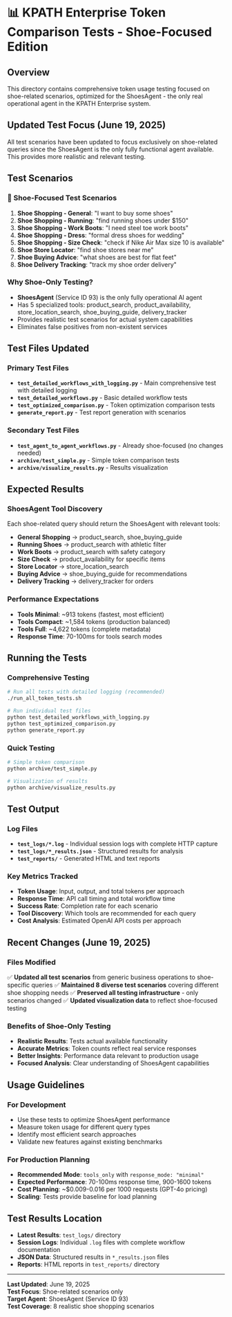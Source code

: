 📊 KPATH Enterprise Token Comparison Tests - Shoe-Focused Edition
================================================================

## Overview
This directory contains comprehensive token usage testing focused on shoe-related scenarios, optimized for the ShoesAgent - the only real operational agent in the KPATH Enterprise system.

## Updated Test Focus (June 19, 2025)
All test scenarios have been updated to focus exclusively on shoe-related queries since the ShoesAgent is the only fully functional agent available. This provides more realistic and relevant testing.

## Test Scenarios

### 🥾 Shoe-Focused Test Scenarios
1. **Shoe Shopping - General**: "I want to buy some shoes"
2. **Shoe Shopping - Running**: "find running shoes under $150"  
3. **Shoe Shopping - Work Boots**: "I need steel toe work boots"
4. **Shoe Shopping - Dress**: "formal dress shoes for wedding"
5. **Shoe Shopping - Size Check**: "check if Nike Air Max size 10 is available"
6. **Shoe Store Locator**: "find shoe stores near me"
7. **Shoe Buying Advice**: "what shoes are best for flat feet"
8. **Shoe Delivery Tracking**: "track my shoe order delivery"

### Why Shoe-Only Testing?
- **ShoesAgent** (Service ID 93) is the only fully operational AI agent
- Has 5 specialized tools: product_search, product_availability, store_location_search, shoe_buying_guide, delivery_tracker
- Provides realistic test scenarios for actual system capabilities
- Eliminates false positives from non-existent services

## Test Files Updated

### Primary Test Files
- **`test_detailed_workflows_with_logging.py`** - Main comprehensive test with detailed logging
- **`test_detailed_workflows.py`** - Basic detailed workflow tests
- **`test_optimized_comparison.py`** - Token optimization comparison tests
- **`generate_report.py`** - Test report generation with scenarios

### Secondary Test Files  
- **`test_agent_to_agent_workflows.py`** - Already shoe-focused (no changes needed)
- **`archive/test_simple.py`** - Simple token comparison tests
- **`archive/visualize_results.py`** - Results visualization

## Expected Results

### ShoesAgent Tool Discovery
Each shoe-related query should return the ShoesAgent with relevant tools:

- **General Shopping** → product_search, shoe_buying_guide
- **Running Shoes** → product_search with athletic filter
- **Work Boots** → product_search with safety category
- **Size Check** → product_availability for specific items
- **Store Locator** → store_location_search
- **Buying Advice** → shoe_buying_guide for recommendations
- **Delivery Tracking** → delivery_tracker for orders

### Performance Expectations
- **Tools Minimal**: ~913 tokens (fastest, most efficient)
- **Tools Compact**: ~1,584 tokens (production balanced)  
- **Tools Full**: ~4,622 tokens (complete metadata)
- **Response Time**: 70-100ms for tools search modes

## Running the Tests

### Comprehensive Testing
```bash
# Run all tests with detailed logging (recommended)
./run_all_token_tests.sh

# Run individual test files
python test_detailed_workflows_with_logging.py
python test_optimized_comparison.py
python generate_report.py
```

### Quick Testing
```bash
# Simple token comparison
python archive/test_simple.py

# Visualization of results
python archive/visualize_results.py
```

## Test Output

### Log Files
- **`test_logs/*.log`** - Individual session logs with complete HTTP capture
- **`test_logs/*_results.json`** - Structured results for analysis
- **`test_reports/`** - Generated HTML and text reports

### Key Metrics Tracked
- **Token Usage**: Input, output, and total tokens per approach
- **Response Time**: API call timing and total workflow time
- **Success Rate**: Completion rate for each scenario
- **Tool Discovery**: Which tools are recommended for each query
- **Cost Analysis**: Estimated OpenAI API costs per approach

## Recent Changes (June 19, 2025)

### Files Modified
✅ **Updated all test scenarios** from generic business operations to shoe-specific queries
✅ **Maintained 8 diverse test scenarios** covering different shoe shopping needs
✅ **Preserved all testing infrastructure** - only scenarios changed
✅ **Updated visualization data** to reflect shoe-focused testing

### Benefits of Shoe-Only Testing
- **Realistic Results**: Tests actual available functionality
- **Accurate Metrics**: Token counts reflect real service responses
- **Better Insights**: Performance data relevant to production usage
- **Focused Analysis**: Clear understanding of ShoesAgent capabilities

## Usage Guidelines

### For Development
- Use these tests to optimize ShoesAgent performance
- Measure token usage for different query types
- Identify most efficient search approaches
- Validate new features against existing benchmarks

### For Production Planning
- **Recommended Mode**: `tools_only` with `response_mode: "minimal"`
- **Expected Performance**: 70-100ms response time, 900-1600 tokens
- **Cost Planning**: ~$0.009-0.016 per 1000 requests (GPT-4o pricing)
- **Scaling**: Tests provide baseline for load planning

## Test Results Location
- **Latest Results**: `test_logs/` directory
- **Session Logs**: Individual `.log` files with complete workflow documentation
- **JSON Data**: Structured results in `*_results.json` files
- **Reports**: HTML reports in `test_reports/` directory

---

**Last Updated**: June 19, 2025  
**Test Focus**: Shoe-related scenarios only  
**Target Agent**: ShoesAgent (Service ID 93)  
**Test Coverage**: 8 realistic shoe shopping scenarios